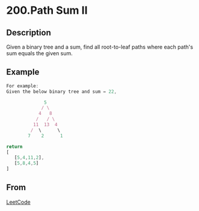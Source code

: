 # 200.Path Sum II

## Description

Given a binary tree and a sum, find all root-to-leaf paths where each path's sum equals the given sum.

## Example

```javascript
For example:
Given the below binary tree and sum = 22,

              5
             / \
            4   8
           /   / \
          11  13  4
         /  \      \
        7    2      1

return
[
   [5,4,11,2],
   [5,8,4,5]
]
```

## From

[LeetCode](https://leetcode.com/problems/path-sum-ii)
